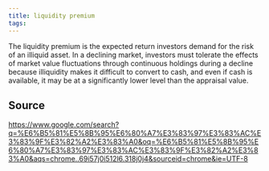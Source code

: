 ```yaml
---
title: liquidity premium
tags: 
---
```


The liquidity premium is the expected return investors demand for the risk of an illiquid asset. In a declining market, investors must tolerate the effects of market value fluctuations through continuous holdings during a decline because illiquidity makes it difficult to convert to cash, and even if cash is available, it may be at a significantly lower level than the appraisal value.

## Source
https://www.google.com/search?q=%E6%B5%81%E5%8B%95%E6%80%A7%E3%83%97%E3%83%AC%E3%83%9F%E3%82%A2%E3%83%A0&oq=%E6%B5%81%E5%8B%95%E6%80%A7%E3%83%97%E3%83%AC%E3%83%9F%E3%82%A2%E3%83%A0&aqs=chrome..69i57j0i512l6.318j0j4&sourceid=chrome&ie=UTF-8